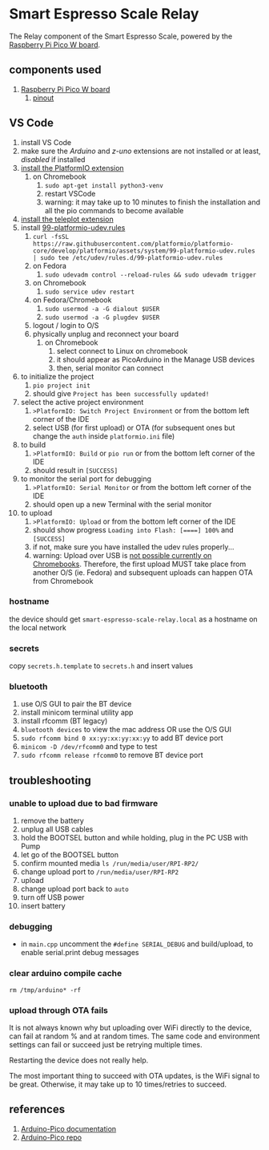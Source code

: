 # Smart Espresso Scale Relay

The Relay component of the Smart Espresso Scale, powered by the [Raspberry Pi Pico W board](https://www.raspberrypi.com/documentation/microcontrollers/raspberry-pi-pico.html).

## components used

1. [Raspberry Pi Pico W board](https://www.raspberrypi.com/documentation/microcontrollers/raspberry-pi-pico.html)
   1. [pinout](https://datasheets.raspberrypi.com/picow/PicoW-A4-Pinout.pdf)


## VS Code

1. install VS Code
1. make sure the _Arduino_ and _z-uno_ extensions are not installed or at least, _disabled_ if installed
1. [install the PlatformIO extension](https://platformio.org/platformio-ide)
   1. on Chromebook
      1. `sudo apt-get install python3-venv`
      1. restart VSCode
      1. warning: it may take up to 10 minutes to finish the installation and all the pio commands to become available
1. [install the teleplot extension](https://marketplace.visualstudio.com/items?itemName=alexnesnes.teleplot)
1. install [99-platformio-udev.rules](https://docs.platformio.org/en/latest/core/installation/udev-rules.html)
   1. `curl -fsSL https://raw.githubusercontent.com/platformio/platformio-core/develop/platformio/assets/system/99-platformio-udev.rules | sudo tee /etc/udev/rules.d/99-platformio-udev.rules`
   1. on Fedora
      1. `sudo udevadm control --reload-rules && sudo udevadm trigger`
   1. on Chromebook
      1. `sudo service udev restart`
   1. on Fedora/Chromebook
      1. `sudo usermod -a -G dialout $USER`
      1. `sudo usermod -a -G plugdev $USER`
   1. logout / login to O/S
   1. physically unplug and reconnect your board
      1. on Chromebook
         1. select connect to Linux on chromebook
         1. it should appear as PicoArduino in the Manage USB devices
         1. then, serial monitor can connect
1. to initialize the project
   1. `pio project init`
   1. should give `Project has been successfully updated!`
1. select the active project environment
    1. `>PlatformIO: Switch Project Environment` or from the bottom left corner of the IDE
    1. select USB (for first upload) or OTA (for subsequent ones but change the `auth` inside `platformio.ini` file)
1. to build
   1. `>PlatformIO: Build` or `pio run` or from the bottom left corner of the IDE
   1. should result in `[SUCCESS]`
1. to monitor the serial port for debugging
   1. `>PlatformIO: Serial Monitor` or from the bottom left corner of the IDE
   1. should open up a new Terminal with the serial monitor
1. to upload
   1. `>PlatformIO: Upload` or from the bottom left corner of the IDE
   1. should show progress `Loading into Flash: [====] 100%` and `[SUCCESS]`
   1. if not, make sure you have installed the udev rules properly...
   1. warning: Upload over USB is [not possible currently on Chromebooks](https://issuetracker.google.com/issues/260278133). Therefore, the first upload MUST take place from another O/S (ie. Fedora) and subsequent uploads can happen OTA from Chromebook

### hostname

the device should get `smart-espresso-scale-relay.local` as a hostname on the local network

### secrets

copy `secrets.h.template` to `secrets.h` and insert values

### bluetooth

1. use O/S GUI to pair the BT device
1. install minicom terminal utility app
1. install rfcomm (BT legacy)
1. `bluetooth devices` to view the mac address OR use the O/S GUI
1. `sudo rfcomm bind 0 xx:yy:xx:yy:xx:yy` to add BT  device port
1. `minicom -D /dev/rfcomm0` and type to test
1. `sudo rfcomm release rfcomm0` to remove BT device port

## troubleshooting

### unable to upload due to bad firmware

1. remove the battery
1. unplug all USB cables
1. hold the BOOTSEL button and while holding, plug in the PC USB with Pump
1. let go of the BOOTSEL button
1. confirm mounted media `ls /run/media/user/RPI-RP2/`
1. change upload port to `/run/media/user/RPI-RP2`
1. upload
1. change upload port back to `auto`
1. turn off USB power
1. insert battery

### debugging

- in `main.cpp` uncomment the `#define SERIAL_DEBUG` and build/upload, to enable serial.print debug messages

### clear arduino compile cache

`rm /tmp/arduino* -rf`

### upload through OTA fails

It is not always known why but uploading over WiFi directly to the device, can fail at random % and at random times.
The same code and environment settings can fail or succeed just be retrying multiple times.

Restarting the device does not really help.

The most important thing to succeed with OTA updates, is the WiFi signal to be great.
Otherwise, it may take up to 10 times/retries to succeed.

## references

1. [Arduino-Pico documentation](https://arduino-pico.readthedocs.io/en/latest/)
1. [Arduino-Pico repo](https://github.com/earlephilhower/arduino-pico)
